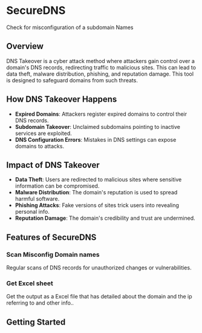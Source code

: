 # SecureDNS
Check for misconfiguration of a subdomain Names

## Overview
DNS Takeover is a cyber attack method where attackers gain control over a domain's DNS records, redirecting traffic to malicious sites. This can lead to data theft, malware distribution, phishing, and reputation damage. This tool is designed to safeguard domains from such threats.

## How DNS Takeover Happens
- **Expired Domains**: Attackers register expired domains to control their DNS records.
- **Subdomain Takeover**: Unclaimed subdomains pointing to inactive services are exploited.
- **DNS Configuration Errors**: Mistakes in DNS settings can expose domains to attacks.

## Impact of DNS Takeover
- **Data Theft**: Users are redirected to malicious sites where sensitive information can be compromised.
- **Malware Distribution**: The domain's reputation is used to spread harmful software.
- **Phishing Attacks**: Fake versions of sites trick users into revealing personal info.
- **Reputation Damage**: The domain's credibility and trust are undermined.

## Features of SecureDNS

### Scan Misconfig Domain names
Regular scans of DNS records for unauthorized changes or vulnerabilities.

### Get Excel sheet 
Get the output as a Excel file that has detailed about the domain and the ip referring to and other info..

## Getting Started

